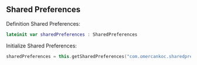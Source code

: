 ## Shared Preferences

Definition Shared Preferences:
```kotlin
lateinit var sharedPreferences : SharedPreferences
```
Initialize Shared Preferences:
```kotlin
sharedPreferences = this.getSharedPreferences("com.omercankoc.sharedpreferences",Context.MODE_PRIVATE)
```
